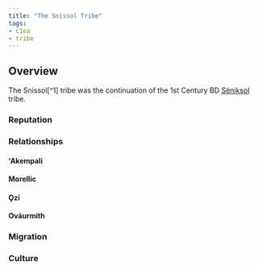 ```yaml
---
title: "The Sníssol Tribe"
tags:
- c1ea
- tribe
---
```

## Overview
The Snissol[^1] tribe was the continuation of the 1st Century BD [Sëniksol](lore/c1bd/sëniksol-tribe.md) tribe.

### Reputation

### Relationships

#### 'Akempali


#### Morellic


#### Ǫzí


#### Ováurmith


### Migration

### Culture
